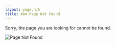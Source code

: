 ```yaml
---
layout: page.njk
title: 404 Page Not Found
---
```


Sorry, the page you are looking for cannot be found.

<img id='fourohfour' alt="Page Not Found" src="#">
